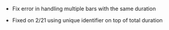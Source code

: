 - Fix error in handling multiple bars with the same duration 

- Fixed on 2/21 using unique identifier on top of total duration
